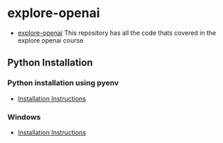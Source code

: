 # explore-openai

- [explore-openai](#explore-openai)
This repository has all the code thats covered in the explore openai course

## Python Installation

### Python installation using pyenv

- [Installation Instructions](https://chatgpt.com/share/2a4177fb-6685-47a9-b8cb-853dcddd440b)

### Windows

- [Installation Instructions](https://chatgpt.com/share/4700f100-0afb-456d-9814-8f7f78d533f5)
